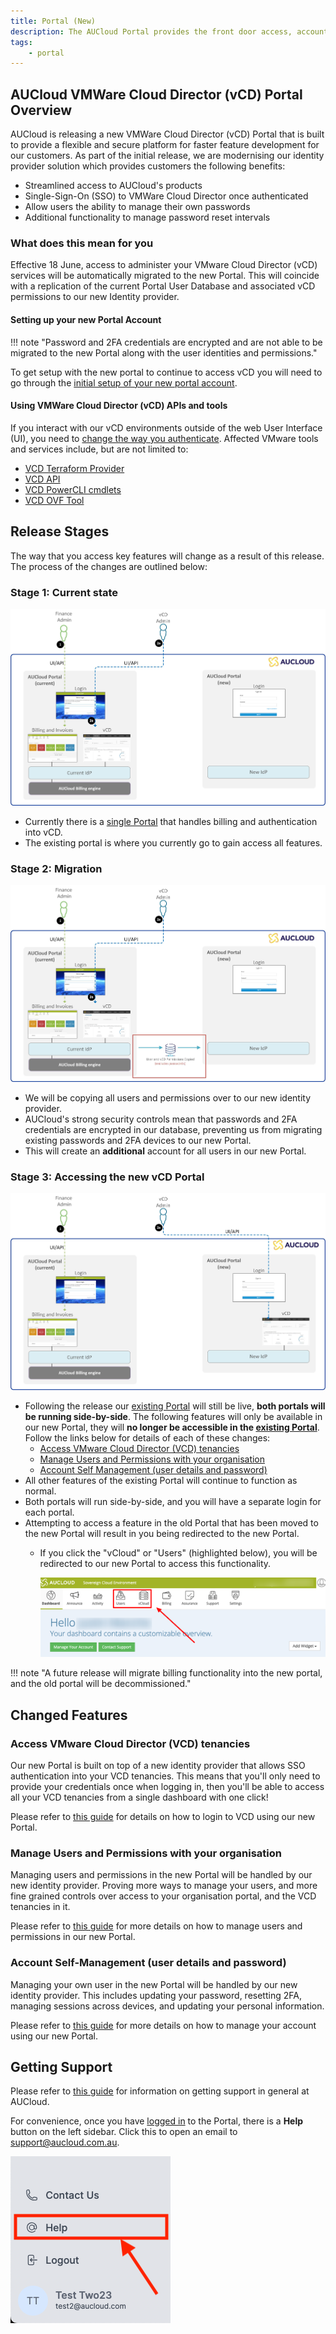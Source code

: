 ```yaml
---
title: Portal (New)
description: The AUCloud Portal provides the front door access, account management to AUCloud's infrastructure services.
tags:
    - portal
---
```


## AUCloud VMWare Cloud Director (vCD) Portal Overview

AUCloud is releasing a new VMWare Cloud Director (vCD) Portal that is built to provide a flexible and secure platform for faster feature development for our customers. As part of the initial release, we are modernising our identity provider solution which provides customers the following benefits:

- Streamlined access to AUCloud's products
- Single-Sign-On (SSO) to VMWare Cloud Director once authenticated
- Allow users the ability to manage their own passwords
- Additional functionality to manage password reset intervals

### What does this mean for you

Effective 18 June, access to administer your VMware Cloud Director (vCD) services will be automatically migrated to the new Portal. This will coincide with a replication of the current Portal User Database and associated vCD permissions to our new Identity provider.

#### Setting up your new Portal Account

!!! note "Password and 2FA credentials are encrypted and are not able to be migrated to the new Portal along with the user identities and permissions." 

To get setup with the new portal to continue to access vCD you will need to go through the [initial setup of your new portal account](./portal-account-setup.md#initial-setup).

#### Using VMWare Cloud Director (vCD) APIs and tools

If you interact with our vCD environments outside of the web User Interface (UI), you need to [change the way you authenticate](./api-authentication.md).  Affected VMware tools and services include, but are not limited to:

- [VCD Terraform Provider](https://registry.terraform.io/providers/vmware/vcd/latest/docs)
- [VCD API](https://docs.vmware.com/en/VMware-Cloud-Director/index.html)
- [VCD PowerCLI cmdlets](https://developer.vmware.com/docs/powercli/latest/products/vmwareclouddirector/)
- [VCD OVF Tool](https://docs.vmware.com/en/VMware-Cloud-Director/10.5/VMware-Cloud-Director-Install-Configure-Upgrade-Guide/GUID-2B34775B-7C96-44F2-A9A3-D6A9D3B0CAD2.html)

## Release Stages

The way that you access key features will change as a result of this release. The process of the changes are outlined below:

### Stage 1: Current state

![current-state](./assets/portal-initial-state.png)

- Currently there is a [single Portal](https://portal.australiacloud.com.au) that handles billing and authentication into vCD.
- The existing portal is where you currently go to gain access all features.

### Stage 2: Migration

![migration-state](./assets/portal-migration-state.png)

- We will be copying all users and permissions over to our new identity provider.
- AUCloud's strong security controls mean that passwords and 2FA credentials are encrypted in our database, preventing us from migrating existing passwords and 2FA devices to our new Portal. 
- This will create an **additional** account for all users in our new Portal.

### Stage 3: Accessing the new vCD Portal

![final-state](./assets/portal-final-state.png)

- Following the release our [existing Portal](https://portal.australiacloud.com.au) will still be live, **both portals will be running side-by-side**. The following features will only be available in our new Portal, they will **no longer be accessible in the [existing Portal](https://portal.australiacloud.com.au)**. Follow the links below for details of each of these changes:
    - [Access VMware Cloud Director (VCD) tenancies](#access-vmware-cloud-director-vcd-tenancies)
    - [Manage Users and Permissions with your organisation](#manage-users-and-permissions-with-your-organisation)
    - [Account Self Management (user details and password)](#account-self-management-user-details-and-password)
- All other features of the existing Portal will continue to function as normal. 
- Both portals will run side-by-side, and you will have a separate login for each portal. 
- Attempting to access a feature in the old Portal that has been moved to the new Portal will result in you being redirected to the new Portal. 
    - If you click the "vCloud" or "Users" (highlighted below), you will be redirected to our new Portal to access this functionality. 

        ![removed-features](./assets/removed-features.png)

!!! note "A future release will migrate billing functionality into the new portal, and the old portal will be decommissioned."

## Changed Features

### Access VMware Cloud Director (VCD) tenancies

Our new Portal is built on top of a new identity provider that allows SSO authentication into your VCD tenancies.  This means that you'll only need to provide your credentials once when logging in, then you'll be able to access all your VCD tenancies from a single dashboard with one click!

Please refer to [this guide](./vcd-login.md) for details on how to login to VCD using our new Portal. 

### Manage Users and Permissions with your organisation

Managing users and permissions in the new Portal will be handled by our new identity provider.  Proving more ways to manage your users, and more fine grained controls over access to your organisation portal, and the VCD tenancies in it. 

Please refer to [this guide](./vcd-user-mgmt.md) for more details on how to manage users and permissions in our new Portal. 

### Account Self-Management (user details and password)

Managing your own user in the new Portal will be handled by our new identity provider.  This includes updating your password, resetting 2FA, managing sessions across devices, and updating your personal information. 

Please refer to [this guide](./portal-account-self-mgmt.md) for more details on how to manage your account using our new Portal. 

## Getting Support

Please refer to [this guide](../support/index.md) for information on getting support in general at AUCloud.

For convenience, once you have [logged in](./portal-login.md) to the Portal, there is a **Help** button on the left sidebar. Click this to open an email to [support@aucloud.com.au](mailto:support@aucloud.com.au).
  
  ![Help](./assets/help.png)

